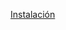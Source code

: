 [Instalación](https://github.com/GustavoMedinaPeco/IDP-Nagios-Gustavo/blob/main/Instalaci%C3%B3n.md)
